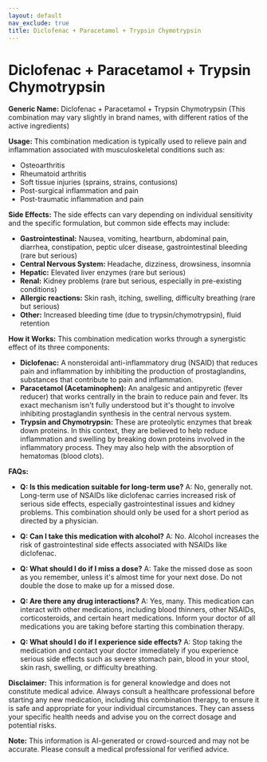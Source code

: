 ```yaml
---
layout: default
nav_exclude: true
title: Diclofenac + Paracetamol + Trypsin Chymotrypsin
---
```


# Diclofenac + Paracetamol + Trypsin Chymotrypsin

**Generic Name:** Diclofenac + Paracetamol + Trypsin Chymotrypsin (This combination may vary slightly in brand names, with different ratios of the active ingredients)

**Usage:** This combination medication is typically used to relieve pain and inflammation associated with musculoskeletal conditions such as:

* Osteoarthritis
* Rheumatoid arthritis
* Soft tissue injuries (sprains, strains, contusions)
* Post-surgical inflammation and pain
* Post-traumatic inflammation and pain


**Side Effects:**  The side effects can vary depending on individual sensitivity and the specific formulation, but common side effects may include:

* **Gastrointestinal:** Nausea, vomiting, heartburn, abdominal pain, diarrhea, constipation, peptic ulcer disease, gastrointestinal bleeding (rare but serious)
* **Central Nervous System:** Headache, dizziness, drowsiness, insomnia
* **Hepatic:** Elevated liver enzymes (rare but serious)
* **Renal:** Kidney problems (rare but serious, especially in pre-existing conditions)
* **Allergic reactions:** Skin rash, itching, swelling, difficulty breathing (rare but serious)
* **Other:** Increased bleeding time (due to trypsin/chymotrypsin), fluid retention


**How it Works:** This combination medication works through a synergistic effect of its three components:

* **Diclofenac:** A nonsteroidal anti-inflammatory drug (NSAID) that reduces pain and inflammation by inhibiting the production of prostaglandins, substances that contribute to pain and inflammation.
* **Paracetamol (Acetaminophen):** An analgesic and antipyretic (fever reducer) that works centrally in the brain to reduce pain and fever.  Its exact mechanism isn't fully understood but it's thought to involve inhibiting prostaglandin synthesis in the central nervous system.
* **Trypsin and Chymotrypsin:** These are proteolytic enzymes that break down proteins. In this context, they are believed to help reduce inflammation and swelling by breaking down proteins involved in the inflammatory process.  They may also help with the absorption of hematomas (blood clots).


**FAQs:**

* **Q: Is this medication suitable for long-term use?**  A:  No, generally not. Long-term use of NSAIDs like diclofenac carries increased risk of serious side effects, especially gastrointestinal issues and kidney problems.  This combination should only be used for a short period as directed by a physician.

* **Q: Can I take this medication with alcohol?** A:  No. Alcohol increases the risk of gastrointestinal side effects associated with NSAIDs like diclofenac.

* **Q:  What should I do if I miss a dose?** A: Take the missed dose as soon as you remember, unless it's almost time for your next dose.  Do not double the dose to make up for a missed dose.

* **Q:  Are there any drug interactions?** A: Yes, many.  This medication can interact with other medications, including blood thinners, other NSAIDs, corticosteroids, and certain heart medications.  Inform your doctor of all medications you are taking before starting this combination therapy.

* **Q:  What should I do if I experience side effects?** A: Stop taking the medication and contact your doctor immediately if you experience serious side effects such as severe stomach pain, blood in your stool, skin rash, swelling, or difficulty breathing.


**Disclaimer:** This information is for general knowledge and does not constitute medical advice.  Always consult a healthcare professional before starting any new medication, including this combination therapy, to ensure it is safe and appropriate for your individual circumstances.  They can assess your specific health needs and advise you on the correct dosage and potential risks.


**Note:** This information is AI-generated or crowd-sourced and may not be accurate. Please consult a medical professional for verified advice.